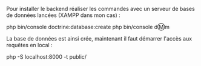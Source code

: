 Pour installer le backend réaliser les commandes avec un serveur de bases de données lancées (XAMPP dans mon cas) :

php bin/console doctrine:database:create
php bin/console d:m:m


La base de données est ainsi crée, maintenant il faut démarrer l'accès aux requêtes en local :

php -S localhost:8000 -t public/
